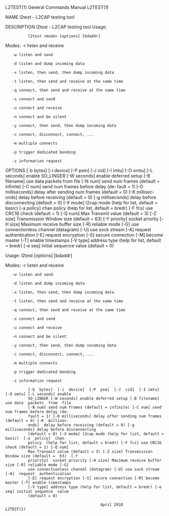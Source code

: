 L2TEST(1)                               General Commands Manual                              L2TEST(1)

NAME
       l2test - L2CAP testing tool

DESCRIPTION
       l2test - L2CAP testing tool Usage:

              l2test <mode> [options] [bdaddr]

   Modes:
       -r listen and receive

       -w listen and send

       -d listen and dump incoming data

       -x listen, then send, then dump incoming data

       -t listen, then send and receive at the same time

       -q connect, then send and receive at the same time

       -s connect and send

       -u connect and receive

       -n connect and be silent

       -y connect, then send, then dump incoming data

       -c connect, disconnect, connect, ...

       -m multiple connects

       -p trigger dedicated bonding

       -z information request

OPTIONS
              [-b  bytes]  [-i  device]  [-P  psm]  [-J  cid]  [-I imtu] [-O omtu] [-L seconds] enable
              SO_LINGER [-W seconds] enable deferred setup [-B filename] use data  packets  from  file
              [-N num] send num frames (default = infinite) [-C num] send num frames before delay (de‐
              fault = 1) [-D milliseconds] delay after sending num frames (default = 0) [-K  millisec‐
              onds]  delay before receiving (default = 0) [-g milliseconds] delay before disconnecting
              (default = 0) [-X mode] l2cap mode (help for list, default =  basic)  [-a  policy]  chan
              policy  (help for list, default = bredr) [-F fcs] use CRC16 check (default = 1) [-Q num]
              Max Transmit value (default = 3) [-Z size] Transmission Window size (default =  63)  [-Y
              priority]  socket priority [-H size] Maximum receive buffer size [-R] reliable mode [-G]
              use connectionless channel (datagram) [-U] use sock stream [-A]  request  authentication
              [-E] request encryption [-S] secure connection [-M] become master [-T] enable timestamps
              [-V type] address type (help for list, default = bredr) [-e seq] initial sequence  value
              (default = 0)

   Usage:
              l2test <mode> [options] [bdaddr]

   Modes:
       -r listen and receive

       -w listen and send

       -d listen and dump incoming data

       -x listen, then send, then dump incoming data

       -t listen, then send and receive at the same time

       -q connect, then send and receive at the same time

       -s connect and send

       -u connect and receive

       -n connect and be silent

       -y connect, then send, then dump incoming data

       -c connect, disconnect, connect, ...

       -m multiple connects

       -p trigger dedicated bonding

       -z information request

              [-b  bytes]  [-i  device]  [-P  psm]  [-J  cid]  [-I imtu] [-O omtu] [-L seconds] enable
              SO_LINGER [-W seconds] enable deferred setup [-B filename] use data  packets  from  file
              [-N num] send num frames (default = infinite) [-C num] send num frames before delay (de‐
              fault = 1) [-D milliseconds] delay after sending num frames (default = 0) [-K  millisec‐
              onds]  delay before receiving (default = 0) [-g milliseconds] delay before disconnecting
              (default = 0) [-X mode] l2cap mode (help for list, default =  basic)  [-a  policy]  chan
              policy  (help for list, default = bredr) [-F fcs] use CRC16 check (default = 1) [-Q num]
              Max Transmit value (default = 3) [-Z size] Transmission Window size (default =  63)  [-Y
              priority]  socket priority [-H size] Maximum receive buffer size [-R] reliable mode [-G]
              use connectionless channel (datagram) [-U] use sock stream [-A]  request  authentication
              [-E] request encryption [-S] secure connection [-M] become master [-T] enable timestamps
              [-V type] address type (help for list, default = bredr) [-e seq] initial sequence  value
              (default = 0)

                                              April 2018                                     L2TEST(1)
